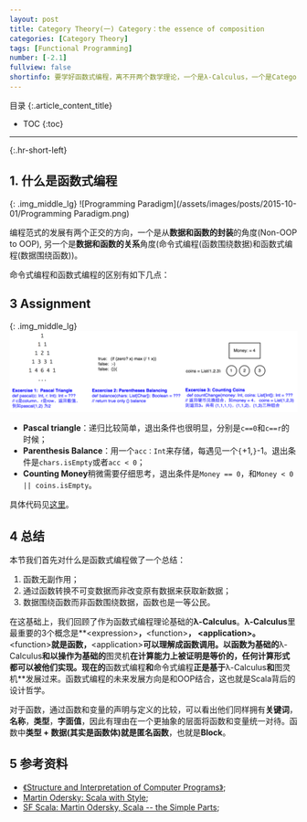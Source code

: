 ```yaml
---
layout: post
title: Category Theory(一) Category：the essence of composition
categories: [Category Theory]
tags: [Functional Programming]
number: [-2.1]
fullview: false
shortinfo: 要学好函数式编程，离不开两个数学理论，一个是λ-Calculus，一个是Category Theory。前者从最小表达式的角度来合成所有的计算，后者从函数的组合角度来抽象函数。本系列是由于学习Coursera上Martin Oderskin的“Principles of Reactive Programming”中涉及到monoids, functor和monoid等Category Theory的概念，从而想从根本上了解函数式编程的数学基础而做的笔记。主要内容来自Bartosz Milewski的Category Theory的一系列文章。
---
```

目录
{:.article_content_title}


* TOC
{:toc}

---
{:.hr-short-left}

## 1. 什么是函数式编程 ##

{: .img_middle_lg}
![Programming Paradigm](/assets/images/posts/2015-10-01/Programming Paradigm.png)

编程范式的发展有两个正交的方向，一个是从**数据和函数的封装**的角度(Non-OOP to OOP), 另一个是**数据和函数的关系**角度(命令式编程(函数围绕数据)和函数式编程(数据围绕函数))。

命令式编程和函数式编程的区别有如下几点：


## 3 Assignment ##

{: .img_middle_lg}
![Assignment](/assets/images/posts/2015-10-01/assignment.png)

+ **Pascal triangle**：递归比较简单，退出条件也很明显，分别是`c==0`和`c==r`的时候；
+ **Parenthesis Balance**：用一个`acc：Int`来存储，每遇见一个`{`+1,`}`-1。退出条件是`chars.isEmpty`或者`acc < 0`；
+ **Counting Money**稍微需要仔细思考，退出条件是`Money == 0`，和`Money < 0 || coins.isEmpty`。

具体代码见[这里](https://github.com/shunmian/-2_Functional-Programming-in-Scala)。


## 4 总结 ##

本节我们首先对什么是函数式编程做了一个总结：

1. 函数无副作用；
2. 通过函数转换不可变数据而非改变原有数据来获取新数据；
3. 数据围绕函数而非函数围绕数据，函数也是一等公民。

在这基础上，我们回顾了作为函数式编程理论基础的**λ-Calculus**。**λ-Calculus**里最重要的3个概念是**&lt;expression&gt;**，**&lt;function&gt;**， **&lt;application&gt;**。**&lt;function&gt;**就是函数，**&lt;application&gt;**可以理解成函数调用。以函数为基础的**λ-Calculus**和以操作为基础的**图灵机**在计算能力上被证明是等价的，任何计算形式都可以被他们实现。现在的**函数式编程**和**命令式编程**正是基于**λ-Calculus**和**图灵机**发展过来。函数式编程的未来发展方向是和OOP结合，这也就是Scala背后的设计哲学。

对于函数，通过函数和变量的声明与定义的比较，可以看出他们同样拥有**关键词**，**名称**，**类型**，**字面值**，因此有理由在一个更抽象的层面将函数和变量统一对待。函数中**类型 + 数据(其实是函数体)**就是**匿名函数**，也就是**Block**。


## 5 参考资料 ##
- [《Structure and Interpretation of Computer Programs》](https://mitpress.mit.edu/sicp/full-text/book/book.html);
- [Martin Odersky: Scala with Style](https://www.youtube.com/watch?v=kkTFx3-duc8);
- [SF Scala: Martin Odersky, Scala -- the Simple Parts](https://www.youtube.com/watch?v=ecekSCX3B4Q);


